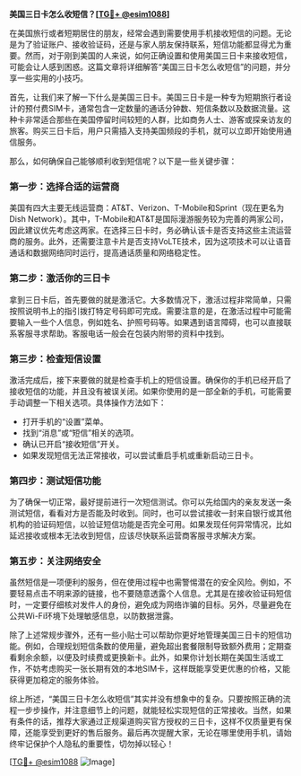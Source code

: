 **美国三日卡怎么收短信？[[TG💪+ @esim1088](https://t.me/s/esim1088)]**

在美国旅行或者短期居住的朋友，经常会遇到需要使用手机接收短信的问题。无论是为了验证账户、接收验证码，还是与家人朋友保持联系，短信功能都显得尤为重要。然而，对于刚到美国的人来说，如何正确设置和使用美国三日卡来接收短信，可能会让人感到困惑。这篇文章将详细解答“美国三日卡怎么收短信”的问题，并分享一些实用的小技巧。

首先，让我们来了解一下什么是美国三日卡。美国三日卡是一种专为短期旅行者设计的预付费SIM卡，通常包含一定数量的通话分钟数、短信条数以及数据流量。这种卡非常适合那些在美国停留时间较短的人群，比如商务人士、游客或探亲访友的旅客。购买三日卡后，用户只需插入支持美国频段的手机，就可以立即开始使用通信服务。

那么，如何确保自己能够顺利收到短信呢？以下是一些关键步骤：

### **第一步：选择合适的运营商**
美国有四大主要无线运营商：AT&T、Verizon、T-Mobile和Sprint（现在更名为Dish Network）。其中，T-Mobile和AT&T是国际漫游服务较为完善的两家公司，因此建议优先考虑这两家。在选择三日卡时，务必确认该卡是否支持这些主流运营商的服务。此外，还需要注意卡片是否支持VoLTE技术，因为这项技术可以让语音通话和数据网络同时运行，提高通话质量和网络稳定性。

### **第二步：激活你的三日卡**
拿到三日卡后，首先要做的就是激活它。大多数情况下，激活过程非常简单，只需按照说明书上的指引拨打特定号码即可完成。需要注意的是，在激活过程中可能需要输入一些个人信息，例如姓名、护照号码等。如果遇到语言障碍，也可以直接联系客服寻求帮助。客服电话一般会在包装内附带的资料中找到。

### **第三步：检查短信设置**
激活完成后，接下来要做的就是检查手机上的短信设置。确保你的手机已经开启了接收短信的功能，并且没有被误关闭。如果你使用的是一部全新的手机，可能需要手动调整一下相关选项。具体操作方法如下：
- 打开手机的“设置”菜单。
- 找到“消息”或“短信”相关的选项。
- 确认已开启“接收短信”开关。
- 如果发现短信无法正常接收，可以尝试重启手机或重新启动三日卡。

### **第四步：测试短信功能**
为了确保一切正常，最好提前进行一次短信测试。你可以先给国内的亲友发送一条测试短信，看看对方是否能及时收到。同时，也可以尝试接收一封来自银行或其他机构的验证码短信，以验证短信功能是否完全可用。如果发现任何异常情况，比如延迟接收或根本无法收到短信，应该尽快联系运营商客服寻求解决方案。

### **第五步：关注网络安全**
虽然短信是一项便利的服务，但在使用过程中也需警惕潜在的安全风险。例如，不要轻易点击不明来源的链接，也不要随意透露个人信息。尤其是在接收验证码短信时，一定要仔细核对发件人的身份，避免成为网络诈骗的目标。另外，尽量避免在公共Wi-Fi环境下处理敏感信息，以防数据泄露。

除了上述常规步骤外，还有一些小贴士可以帮助你更好地管理美国三日卡的短信功能。例如，合理规划短信条数的使用量，避免超出套餐限制导致额外费用；定期查看剩余余额，以便及时续费或更换新卡。此外，如果你计划长期在美国生活或工作，不妨考虑购买一张长期有效的本地SIM卡，这样既能享受更优惠的价格，又能获得更加稳定的服务体验。

综上所述，“美国三日卡怎么收短信”其实并没有想象中的复杂。只要按照正确的流程一步步操作，并注意细节上的问题，就能轻松实现短信的正常接收。当然，如果有条件的话，推荐大家通过正规渠道购买官方授权的三日卡，这样不仅质量更有保障，还能享受到更好的售后服务。最后再次提醒大家，无论在哪里使用手机，请始终牢记保护个人隐私的重要性，切勿掉以轻心！

[[TG💪+ @esim1088](https://t.me/s/esim1088) ![Image](https://i.postimg.cc/4NQfJmqS/Snipaste-2025-05-13-00-14-12.png)]